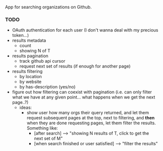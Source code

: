 App for searching organizations on Github.

### TODO
- OAuth authentication for each user (I don't wanna deal with my precious token...)
- results metadata
  - count
  - showing N of T
- results pagination
  - track github api cursor
  - request next set of results (if enough for another page)
- results filtering
  - by location
  - by website
  - by has-description (yes/no)
- figure out how filtering can coexist with pagination (i.e. can only filter what we have at any given point... what happens when we get the next page..?)
  - ideas:
    - show user how many orgs their query returned, and let them request subsequent pages at the top, next to filtering, and **then** when they are done requesting pages, let them filter the results. Something like:
      - [after search] --> "showing N results of T, click to get the next set of M"
      - [when search finished or user satisfied] --> "filter the results"
